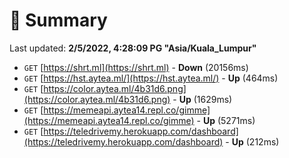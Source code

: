 # 📖 Summary
Last updated: **2/5/2022, 4:28:09 PG "Asia/Kuala_Lumpur"**

- `GET` [https://shrt.ml](https://shrt.ml) - **Down** (20156ms)
- `GET` [https://hst.aytea.ml/](https://hst.aytea.ml/) - **Up** (464ms)
- `GET` [https://color.aytea.ml/4b31d6.png](https://color.aytea.ml/4b31d6.png) - **Up** (1629ms)
- `GET` [https://memeapi.aytea14.repl.co/gimme](https://memeapi.aytea14.repl.co/gimme) - **Up** (5271ms)
- `GET` [https://teledrivemy.herokuapp.com/dashboard](https://teledrivemy.herokuapp.com/dashboard) - **Up** (212ms)
